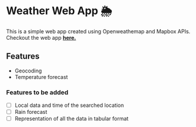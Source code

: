 # Weather Web App 🌦️
This is a simple web app created using Openweathemap and Mapbox APIs.
Checkout the web app [**here.**](https://debnath-weather-app.herokuapp.com/)
## Features
- Geocoding
- Temperature forecast
### Features to be added
- [ ] Local  data and time of the searched location
- [ ] Rain forecast
- [ ] Representation of all the data in tabular format 
